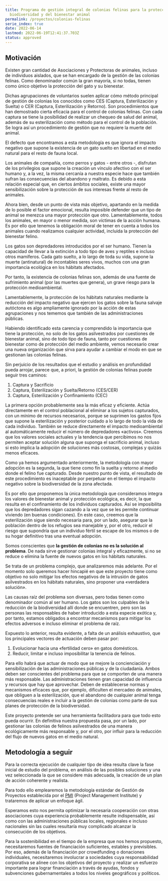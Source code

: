 ```yaml
---
title: Programa de gestión integral de colonias felinas para la protección de la
  biodiversidad y del bienestar animal
permalink: /proyectos/colonias-felinas
serie_index: true
date: 2022-06-14
lastmod: 2022-06-19T12:41:37.703Z
status: approved
---
```


## Motivación

Existen gran cantidad de Asociaciones y Protectoras de animales, incluso de individuos aislados, que se han encargado de la gestión de las colonias felinas. Como denominador común la gran mayoría, si no todas, tienen como único objetivo la protección del gato y su bienestar.  

Dichas agrupaciones de voluntarios suelen aplicar cómo método principal de gestión de colonias los conocidos como CES (Captura, Esterilización y Suelta) o CER (Captura, Esterilización y Retorno). Son procedimientos que han demostrado cierta eficacia para el control de colonias felinas. Con cada captura se tiene la posibilidad de realizar un chequeo de salud del animal, además de su esterilización como método para el control de la población. Se logra así un procedimiento de gestión que no requiere la muerte del animal.

El defecto que encontramos a esta metodología es que ignora el impacto negativo que supone la existencia de un gato suelto en libertad en el medio natural para el resto de fauna local.

Los animales de compañía, como perros y gatos - entre otros -, disfrutan de los privilegios que supone la creación un vínculo afectivo con el ser humano y, a la vez, la misma cercanía a nuestra especie hace que también sufran las consecuencias del abandono y maltrato. Es debido a esta relación especial que, en ciertos ámbitos sociales, existe una mayor sensibilización sobre la protección de sus interesas frente al resto de animales. 

Ahora bien, desde un punto de vista más objetivo, apartando en la medida de lo posible el factor emocional, resulta imposible defender que un tipo de animal se merezca una mayor protección que otro. Lamentablemente, todos los animales, en mayor o menor medida, son víctimas de la acción humana. Es por ello que tenemos la obligación moral de tener en cuenta a todos los animales cuando realizamos cualquier actividad, incluida la protección del bienestar felino.

Los gatos son depredadores introducidos por el ser humano. Tienen la capacidad de llevar a la extinción a todo tipo de aves y reptiles e incluso otros mamíferos. Cada gato suelto, a lo largo de toda su vida, supone la muerte (antinatural) de incontables seres vivos, muchos con una gran importancia ecológica en los hábitats afectados. 

Por tanto, la existencia de colonias felinas son, además de una fuente de sufrimiento animal (por las muertes que genera), un grave riesgo para la protección medioambiental.

Lamentablemente, la protección de los hábitats naturales mediante la reducción del impacto negativo que ejercen los gatos sobre la fauna salvaje autóctona es algo ampliamente ignorado por la acción de estas agrupaciones y nos tememos que también de las administraciones públicas.

Habiendo identificado esta carencia y comprendido la importancia que tiene la protección, no solo de los gatos asilvestrados por cuestiones de bienestar animal, sino de todo tipo de fauna, tanto por cuestiones de bienestar como de protección del medio ambiente, vemos necesario crear una nueva organización que sirva para ayudar a cambiar el modo en que se gestionan las colonias felinas.

Sin perjuicio de los resultados que el estudio y análisis en profundidad pueda arrojar, parece que, a priori, la gestión de colonias felinas puede seguir tres caminos:
1. Captura y Sacrificio
1. Captura, Esterilización y Suelta/Retorno (CES/CER)
1. Captura, Esterilización y Confinamiento (CEC)

La primera opción probablemente sea la más eficaz y eficiente. Actúa directamente en el control poblacional al eliminar a los sujetos capturados, con un mínimo de recursos necesarios, porque se suprimen los gastos fijos que supone la esterilización y posterior cuidado a lo largo de todo la vida de cada individuo. También se reduce directamente el impacto medioambiental al automáticamente reducir el número de depredadores «activos». Creemos que los valores sociales actuales y la tendencia que percibimos no nos permiten aceptar solución alguna que suponga el sacrificio animal, incluso si esto implica la adopción de soluciones más costosas, complejas y quizás menos eficaces.

Como ya hemos argumentado anteriormente, la metodología con mayor adopción es la segunda, la que tiene como fin la suelta y retorno al medio donde el felino fue capturado. Desde nuestro punto de vista, el resultado de este procedimiento es inaceptable por perpetuar en el tiempo el impacto negativo sobre la biodiversidad de la zona afectada.

Es por ello que proponemos la única metodología que consideramos integra los valores de bienestar animal y protección ecológica, es decir, la que resulta en el confinamiento de los individuos capturados. Así se imposibilita que los depredadores sigan cazando a la vez que se les permite continuar viviendo (en buenas condiciones). En este caso, creemos que la esterilización sigue siendo necesaria para, por un lado, asegurar que la población dentro de los refugios sea manejable y, por el otro, reducir el riesgo que supondría que un individuo fértil se escape de los mismos o de su hogar definitivo tras una eventual adopción.

Somos conscientes que **la gestión de colonias no es la solución al problema**. De nada sirve gestionar colonias integral y eficazmente, si no se reduce o elimina la fuente de nuevos gatos en los hábitats naturales.

Se trata de un problema complejo, que analizaremos más adelante. Por el momento solo queremos hacer hincapié en que este proyecto tiene como objetivo no solo mitigar los efectos negativos de la intrusión de gatos asilvestrados en los hábitats naturales, sino proponer una «verdadera solución». 

Las causas raíz del problema son diversas, pero todas tienen como denominador común al ser humano. Los gatos son los culpables de la reducción de la biodiversidad allí donde se encuentren, pero son las personas las responsables de haber introducido a esta especie exótica y, por tanto, estamos obligados a encontrar mecanismos para mitigar los efectos adversos e incluso eliminar el problema de raíz.

Expuesto lo anterior, resulta evidente, a falta de un análisis exhaustivo, que los principales vectores de actuación deben pasar por:
1. Evolucionar hacia una «fertilidad cero» en gatos domésticos.
1. Reducir, limitar e incluso imposibilitar la tenencia de felinos.

Para ello habrá que actuar de modo que se mejore la concienciación y sensibilización de las administraciones públicas y de la ciudadanía. Ambos deben ser conscientes del problema para que se comporten de una manera más responsable. Las administraciones tienen gran capacidad de influencia y recursos que hay que aprovechar. Deben de establecerse normas y mecanismos eficaces que, por ejemplo, dificulten el mercadeo de animales, que obliguen a la esterilización, que el abandono de cualquier animal tenga consecuencias reales e incluir a la gestión de colonias como parte de sus planes de protección de la biodiversidad. 

Este proyecto pretende ser una herramienta facilitadora para que todo esto pueda ocurrir. En definitiva nuestra propuesta pasa, por un lado, por gestionar las colonias de felinos asilvestrados de una manera ecológicamente más responsable y, por el otro, por influir para la reducción del flujo de nuevos gatos en el medio natural.


## Metodología a seguir

Para la correcta ejecución de cualquier tipo de idea resulta clave la fase inicial de estudio del problema, en análisis de las posibles soluciones y una vez seleccionada la que se considere más adecuada, la creación de un plan de acción coherente y realista.

Para todo ello emplearemos la metodología estándar de Gestión de Proyectos establecida por el [PMI](https://www.pmi.org) (Project Management Institute) y trataremos de aplicar un enfoque ágil.

Esperamos esto nos permita optimizar la necesaria cooperación con otras asociaciones cuya experiencia probablemente resulte indispensable, así como con las administraciones públicas locales, regionales e incluso nacionales sin las cuales resultaría muy complicado alcanzar la consecución de los objetivos. 

Para la sostenibilidad en el tiempo de la empresa que nos hemos propuesto, necesitaremos fuentes de financiación suficientes, estables y previsibles. Por eso, además de la financiación por crowdfunding o donaciones individuales, necesitaremos involucrar a sociedades cuya responsabilidad corporativa se alinee con los objetivos del proyecto y realizar un esfuerzo importante para lograr financiación a través de ayudas, fondos y subvenciones gubernamentales a todos los niveles geográficos y políticos.






